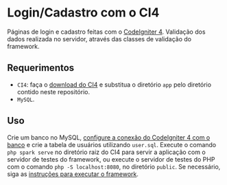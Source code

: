 # Login/Cadastro com o CI4
Páginas de login e cadastro feitas com o [CodeIgniter 4](https://codeigniter.com/user_guide/intro/index.html). Validação dos dados realizada no servidor, através das classes de validação do framework.
## Requerimentos
- `CI4`: faça o [download do CI4](https://codeigniter.com/download) e substitua o diretório `app` pelo diretório contido neste repositório.
- `MySQL`.
## Uso
Crie um banco no MySQL, [configure a conexão do CodeIgniter 4 com o banco](https://www.codeigniter.com/user_guide/database/configuration.html) e crie a tabela de usuários utilizando `user.sql`. Execute o comando `php spark serve` no diretório raiz do CI4 para servir a aplicação com o servidor de testes do framework, ou execute o servidor de testes do PHP com o comando `php -S localhost:8080`, no diretório `public`. Se necessário, siga as [instruções para executar o framework](https://codeigniter4.github.io/userguide/installation/running.html).
